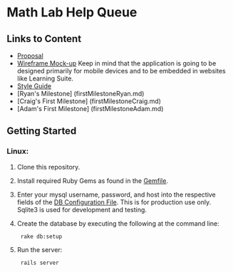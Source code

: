 Math Lab Help Queue
===================


Links to Content
----------------

* [Proposal](Proposal.md)
* [Wireframe Mock-up](http://share.axure.com/LO8O6N/) Keep in mind that the application is going to be designed primarily for mobile devices and to be embedded in websites like Learning Suite.
* [Style Guide](StyleGuide.md)
* [Ryan's Milestone] (firstMilestoneRyan.md)
* [Craig's First Milestone] (firstMilestoneCraig.md)
* [Adam's First Milestone] (firstMilestoneAdam.md)


Getting Started
---------------

### Linux:

1. Clone this repository.

2. Install required Ruby Gems as found in the [Gemfile](Gemfile).

3. Enter your mysql username, password, and host into the respective fields of the [DB Configuration File](config/database.yml).  This is for production use only.  Sqlite3 is used for development and testing.

4. Create the database by executing the following at the command line:

        rake db:setup

5. Run the server:

        rails server
